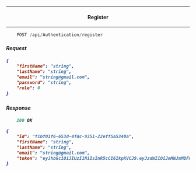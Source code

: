﻿<hr />

<center><h4> Register </h4></center>

<hr />


``` js
	POST /api/Authentication/register
```

<b><h5>Request<h5></b>

``` json
{
    "firstName": "string",
    "lastName": "string",
    "email": "string@gmail.com",
    "password": "string",
    "role": 0
}
```

<b><h5>Response<h5></b>

``` js
	200 OK
```

```json
{
    "id": "f1bf01f6-653d-4fdc-9351-22eff5a5340a",
    "firstName": "string",
    "lastName": "string",
    "email": "string@gmail.com",
    "token": "eyJhbGciOiJIUzI1NiIsInR5cCI6IkpXVCJ9.eyJzdWIiOiJmMWJmMDFmNi02NTNkLTRmZGMtOTM1MS0yMmVmZjVhNTM0MGEiLCJnaXZlbl9uYW1lIjoic3RyaW5nIiwiZmFtaWx5X25hbWUiOiJzdHJpbmciLCJ1bmlxdWVfbmFtZSI6IjExNTc1N2EwLTRiMmQtNGNjMy04OWUwLWMzOWQ2MWJmMmMyMCIsInJvbGUiOiJTdHVkZW50IiwiZXhwIjoxNjg0MTgxMzc3fQ.75bezLMR3qAy1bL1LoDI9OKiw2rNCVKsVPIyDbO0NrA"
}
```
